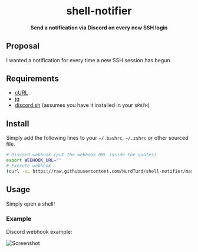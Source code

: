 <h1 align="center">
  <br>
  shell-notifier
  <br>
</h1>

<h4 align="center">Send a notification via Discord on every new SSH login</h4>

## Proposal
I wanted a notification for every time a new SSH session has begun.

## Requirements
* [cURL](https://curl.haxx.se/)
* [jq](https://stedolan.github.io/jq/)
* [discord.sh](https://github.com/ChaoticWeg/discord.sh) (assumes you have it installed in your `$PATH`)

## Install
Simply add the following lines to your `~/.bashrc`, `~/.zshrc` or other sourced file.
```sh
# Discord webhook (put the webhook URL inside the quotes)
export WEBHOOK_URL=""
# Execute webhook
(curl -sL https://raw.githubusercontent.com/NurdTurd/shell-notifier/master/notify.sh | bash -s "$WEBHOOK_URL" &)
```

## Usage
Simply open a shell!

### Example
Discord webhook example:

![Screenshot](https://i.imgur.com/Dpp3qNW.png)
